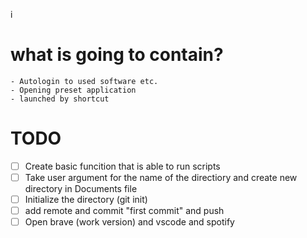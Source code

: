 i
# what is going to contain?
    - Autologin to used software etc.
    - Opening preset application 
    - launched by shortcut

# TODO
   - [ ] Create basic funcition that is able to run scripts
   - [ ] Take user argument for the name of the directiory and create new directory in Documents file
   - [ ] Initialize the directory (git init)
   - [ ] add remote and commit "first commit" and push
   - [ ] Open brave (work version) and vscode and spotify
